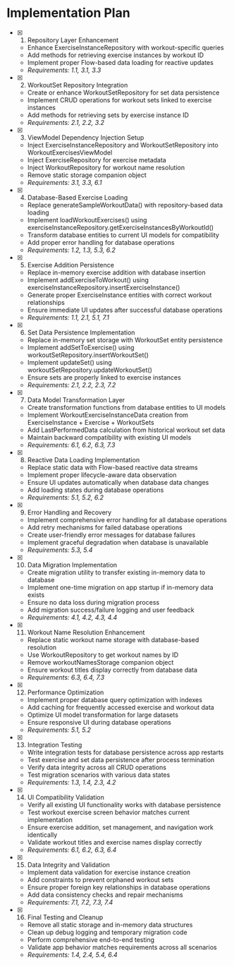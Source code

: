# Implementation Plan

- [x] 1. Repository Layer Enhancement


  - Enhance ExerciseInstanceRepository with workout-specific queries
  - Add methods for retrieving exercise instances by workout ID
  - Implement proper Flow-based data loading for reactive updates
  - _Requirements: 1.1, 3.1, 3.3_

- [x] 2. WorkoutSet Repository Integration


  - Create or enhance WorkoutSetRepository for set data persistence
  - Implement CRUD operations for workout sets linked to exercise instances
  - Add methods for retrieving sets by exercise instance ID
  - _Requirements: 2.1, 2.2, 3.2_

- [x] 3. ViewModel Dependency Injection Setup


  - Inject ExerciseInstanceRepository and WorkoutSetRepository into WorkoutExercisesViewModel
  - Inject ExerciseRepository for exercise metadata
  - Inject WorkoutRepository for workout name resolution
  - Remove static storage companion object
  - _Requirements: 3.1, 3.3, 6.1_

- [x] 4. Database-Based Exercise Loading


  - Replace generateSampleWorkoutData() with repository-based data loading
  - Implement loadWorkoutExercises() using exerciseInstanceRepository.getExerciseInstancesByWorkoutId()
  - Transform database entities to current UI models for compatibility
  - Add proper error handling for database operations
  - _Requirements: 1.2, 1.3, 5.3, 6.2_

- [x] 5. Exercise Addition Persistence


  - Replace in-memory exercise addition with database insertion
  - Implement addExerciseToWorkout() using exerciseInstanceRepository.insertExerciseInstance()
  - Generate proper ExerciseInstance entities with correct workout relationships
  - Ensure immediate UI updates after successful database operations
  - _Requirements: 1.1, 2.1, 5.1, 7.1_

- [x] 6. Set Data Persistence Implementation


  - Replace in-memory set storage with WorkoutSet entity persistence
  - Implement addSetToExercise() using workoutSetRepository.insertWorkoutSet()
  - Implement updateSet() using workoutSetRepository.updateWorkoutSet()
  - Ensure sets are properly linked to exercise instances
  - _Requirements: 2.1, 2.2, 2.3, 7.2_

- [x] 7. Data Model Transformation Layer



  - Create transformation functions from database entities to UI models
  - Implement WorkoutExerciseInstanceData creation from ExerciseInstance + Exercise + WorkoutSets
  - Add LastPerformedData calculation from historical workout set data
  - Maintain backward compatibility with existing UI models
  - _Requirements: 6.1, 6.2, 6.3, 7.3_

- [x] 8. Reactive Data Loading Implementation


  - Replace static data with Flow-based reactive data streams
  - Implement proper lifecycle-aware data observation
  - Ensure UI updates automatically when database data changes
  - Add loading states during database operations
  - _Requirements: 5.1, 5.2, 6.2_

- [x] 9. Error Handling and Recovery




  - Implement comprehensive error handling for all database operations
  - Add retry mechanisms for failed database operations
  - Create user-friendly error messages for database failures
  - Implement graceful degradation when database is unavailable
  - _Requirements: 5.3, 5.4_

- [x] 10. Data Migration Implementation



  - Create migration utility to transfer existing in-memory data to database
  - Implement one-time migration on app startup if in-memory data exists
  - Ensure no data loss during migration process
  - Add migration success/failure logging and user feedback
  - _Requirements: 4.1, 4.2, 4.3, 4.4_

- [x] 11. Workout Name Resolution Enhancement


  - Replace static workout name storage with database-based resolution
  - Use WorkoutRepository to get workout names by ID
  - Remove workoutNamesStorage companion object
  - Ensure workout titles display correctly from database data
  - _Requirements: 6.3, 6.4, 7.3_

- [x] 12. Performance Optimization



  - Implement proper database query optimization with indexes
  - Add caching for frequently accessed exercise and workout data
  - Optimize UI model transformation for large datasets
  - Ensure responsive UI during database operations
  - _Requirements: 5.1, 5.2_

- [x] 13. Integration Testing



  - Write integration tests for database persistence across app restarts
  - Test exercise and set data persistence after process termination
  - Verify data integrity across all CRUD operations
  - Test migration scenarios with various data states
  - _Requirements: 1.3, 1.4, 2.3, 4.2_

- [x] 14. UI Compatibility Validation



  - Verify all existing UI functionality works with database persistence
  - Test workout exercise screen behavior matches current implementation
  - Ensure exercise addition, set management, and navigation work identically
  - Validate workout titles and exercise names display correctly
  - _Requirements: 6.1, 6.2, 6.3, 6.4_

- [x] 15. Data Integrity and Validation



  - Implement data validation for exercise instance creation
  - Add constraints to prevent orphaned workout sets
  - Ensure proper foreign key relationships in database operations
  - Add data consistency checks and repair mechanisms
  - _Requirements: 7.1, 7.2, 7.3, 7.4_

- [x] 16. Final Testing and Cleanup



  - Remove all static storage and in-memory data structures
  - Clean up debug logging and temporary migration code
  - Perform comprehensive end-to-end testing
  - Validate app behavior matches requirements across all scenarios
  - _Requirements: 1.4, 2.4, 5.4, 6.4_
